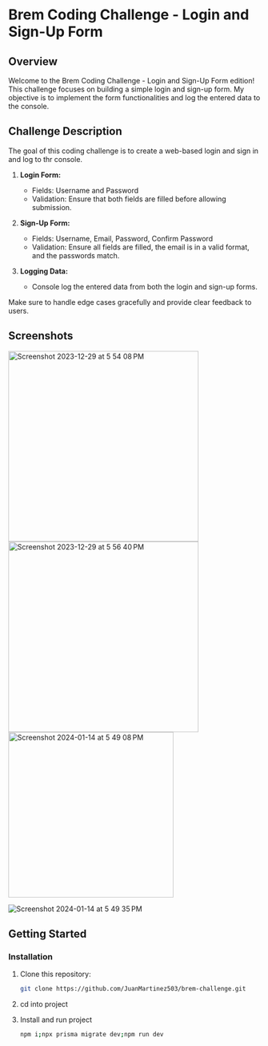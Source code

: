 # Brem Coding Challenge - Login and Sign-Up Form

## Overview

Welcome to the Brem Coding Challenge - Login and Sign-Up Form edition! This challenge focuses on building a simple login and sign-up form. My objective is to implement the form functionalities and log the entered data to the console. 

## Challenge Description

The goal of this coding challenge is to create a web-based login and sign in and log to thr console.


1. **Login Form:**
   - Fields: Username and Password
   - Validation: Ensure that both fields are filled before allowing submission.

2. **Sign-Up Form:**
   - Fields: Username, Email, Password, Confirm Password
   - Validation: Ensure all fields are filled, the email is in a valid format, and the passwords match.

3. **Logging Data:**
   - Console log the entered data from both the login and sign-up forms.

Make sure to handle edge cases gracefully and provide clear feedback to users.
## Screenshots 
<img width="380" alt="Screenshot 2023-12-29 at 5 54 08 PM" src="https://github.com/JuanMartinez503/brem-coding-project/assets/116415860/118bf4db-997e-4efc-8fc6-3bd75eda0758">
<img width="380" alt="Screenshot 2023-12-29 at 5 56 40 PM" src="https://github.com/JuanMartinez503/brem-coding-project/assets/116415860/d64c2a61-4ab4-4c27-81d7-8ad28f796dfb">

<img width="330" alt="Screenshot 2024-01-14 at 5 49 08 PM" src="https://github.com/JuanMartinez503/brem-challenge/assets/116415860/8029d755-74be-424c-9f1c-c16ee2195586">

![Screenshot 2024-01-14 at 5 49 35 PM](https://github.com/JuanMartinez503/brem-challenge/assets/116415860/37c04fb7-e598-4bf7-ad2e-22ab1539bc25)

## Getting Started

### Installation

1. Clone this repository:

   ```bash
   git clone https://github.com/JuanMartinez503/brem-challenge.git
   ```
2. cd into project 

3. Install and run project
   ```bash
   npm i;npx prisma migrate dev;npm run dev
   ```
